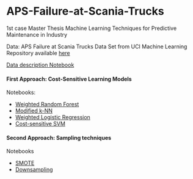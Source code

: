 # APS-Failure-at-Scania-Trucks
1st case Master Thesis Machine Learning Techniques for Predictive Maintenance in Industry

Data: APS Failure at Scania Trucks Data Set from UCI Machine Learning Repository available [here](https://archive.ics.uci.edu/ml/datasets/APS+Failure+at+Scania+Trucks)

[Data description Notebook](https://github.com/FranciscaAlliende/APS-Failure-at-Scania-Trucks/blob/master/ScaniaTrucks.ipynb)


#### First Approach: Cost-Sensitive Learning Models
Notebooks:
* [Weighted Random Forest](https://github.com/FranciscaAlliende/APS-Failure-at-Scania-Trucks/blob/master/Weighted_Random_Forest.ipynb)
* [Modified k-NN]()
* [Weighted Logistic Regression]()
* [Cost-sensitive SVM]()

#### Second Approach: Sampling techniques
Notebooks
* [SMOTE]()
* [Downsampling]()

